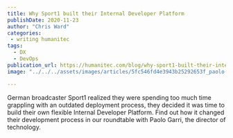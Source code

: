 ```yaml
---
title: Why Sport1 built their Internal Developer Platform
publishDate: 2020-11-23
author: "Chris Ward"
categories:
 - writing humanitec
tags:
  - DX
  - DevOps
publication_url: https://humanitec.com/blog/why-sport1-built-their-internal-developer-platform
image: "../../../assets/images/articles/5fc546fd4e3943b25292653f_paolo-garri-why-spot1.png"

---
```


German broadcaster Sport1 realized they were spending too much time grappling with an outdated deployment process, they decided it was time to build their own flexible Internal Developer Platform. Find out how it changed their development process in our roundtable with Paolo Garri, the director of technology.


